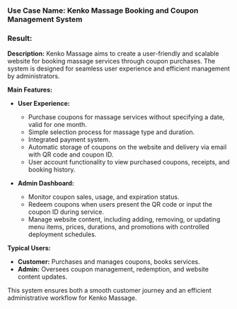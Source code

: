 ### Use Case Name: **Kenko Massage Booking and Coupon Management System**

### Result:
**Description:**
Kenko Massage aims to create a user-friendly and scalable website for booking massage services through coupon purchases. The system is designed for seamless user experience and efficient management by administrators.

**Main Features:**
- **User Experience:**
  - Purchase coupons for massage services without specifying a date, valid for one month.
  - Simple selection process for massage type and duration.
  - Integrated payment system.
  - Automatic storage of coupons on the website and delivery via email with QR code and coupon ID.
  - User account functionality to view purchased coupons, receipts, and booking history.

- **Admin Dashboard:**
  - Monitor coupon sales, usage, and expiration status.
  - Redeem coupons when users present the QR code or input the coupon ID during service.
  - Manage website content, including adding, removing, or updating menu items, prices, durations, and promotions with controlled deployment schedules.

**Typical Users:**
- **Customer:** Purchases and manages coupons, books services.
- **Admin:** Oversees coupon management, redemption, and website content updates.

This system ensures both a smooth customer journey and an efficient administrative workflow for Kenko Massage.
